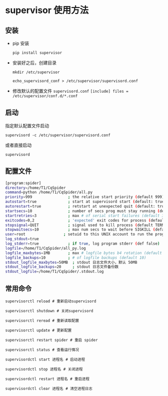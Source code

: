 # supervisor 使用方法

## 安装

- pip 安装

  `pip install supervisor`
- 安装好之后，创建目录

  `mkdir /etc/supervisor`

  `echo_supervisord_conf > /etc/supervisor/supervisord.conf`
- 修改默认的配置文件 `supervisord.conf`
  `[include] files = /etc/supervisor/conf.d/*.conf`

## 启动

指定默认配置文件启动

`supervisord -c /etc/supervisor/supervisord.conf`

或者直接启动

`supervisord`

## 配置文件

```bash
[program:spider]
directory=/home/T1/CqSpider
command=python /home/T1/CqSpider/all.py
priority=999                ; the relative start priority (default 999)
autostart=true              ; start at supervisord start (default: true)
autorestart=true            ; retstart at unexpected quit (default: true)
startsecs=10                ; number of secs prog must stay running (def. 10)
startretries=3              ; max # of serial start failures (default 3)
exitcodes=0,2               ; 'expected' exit codes for process (default 0,2)
stopsignal=QUIT             ; signal used to kill process (default TERM)
stopwaitsecs=10             ; max num secs to wait before SIGKILL (default 10)
user=root                 ; setuid to this UNIX account to run the program
log_stdout=true
log_stderr=true             ; if true, log program stderr (def false)
logfile=/home/T1/CqSpider/all_py.log
logfile_maxbytes=1MB        ; max # logfile bytes b4 rotation (default 50MB)
logfile_backups=10          ; # of logfile backups (default 10)
stdout_logfile_maxbytes=50MB  ; stdout 日志文件大小，默认 50MB
stdout_logfile_backups=20     ; stdout 日志文件备份数
stdout_logfile=/home/T1/CqSpider/.stdout.log
```

## 常用命令

`supervisorctl reload # 重新启动supervisord`

`supervisorctl shutdown # 关闭supervisord`

`supervisorctl reread # 重新读取配置`

`supervisorctl update # 更新配置`

`supervisorctl restart spider # 重启 spider`

`supervisorctl status # 查看运行情况`

`supervisordctl start 进程名 # 启动进程`

`supervisordctl stop 进程名 # 关闭进程`

`supervisordctl restart 进程名 # 重启进程`

`supervisordctl clear 进程名 # 清空进程日志`
